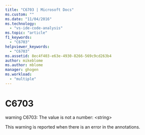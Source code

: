 ```yaml
---
title: "C6703 | Microsoft Docs"
ms.custom: ""
ms.date: "11/04/2016"
ms.technology: 
  - "vs-ide-code-analysis"
ms.topic: "article"
f1_keywords: 
  - "C6703"
helpviewer_keywords: 
  - "C6703"
ms.assetid: 8ec4f403-e63e-4930-8266-569c9cd263b4
author: mikeblome
ms.author: mblome
manager: ghogen
ms.workload: 
  - "multiple"
---
```

# C6703
warning C6703: The value is not a number: \<string>  
  
 This warning is reported when there is an error in the annotations.